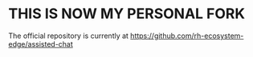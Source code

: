 # THIS IS NOW MY PERSONAL FORK

The official repository is currently at https://github.com/rh-ecosystem-edge/assisted-chat
